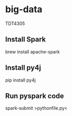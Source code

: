 # big-data
TDT4305

## Install Spark
brew install apache-spark

## Install py4j
pip install py4j

## Run pyspark code
spark-submit >pythonfile.py<
